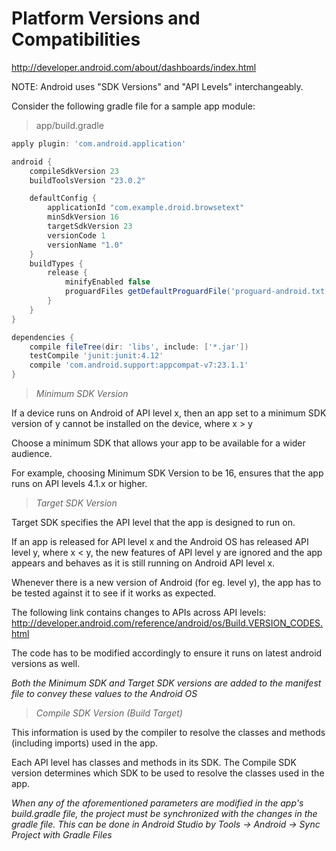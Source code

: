 # Platform Versions and Compatibilities

http://developer.android.com/about/dashboards/index.html

NOTE: Android uses "SDK Versions" and "API Levels" interchangeably.

Consider the following gradle file for a sample app module:

> app/build.gradle

```groovy
apply plugin: 'com.android.application'

android {
    compileSdkVersion 23
    buildToolsVersion "23.0.2"

    defaultConfig {
        applicationId "com.example.droid.browsetext"
        minSdkVersion 16
        targetSdkVersion 23
        versionCode 1
        versionName "1.0"
    }
    buildTypes {
        release {
            minifyEnabled false
            proguardFiles getDefaultProguardFile('proguard-android.txt'), 'proguard-rules.pro'
        }
    }
}

dependencies {
    compile fileTree(dir: 'libs', include: ['*.jar'])
    testCompile 'junit:junit:4.12'
    compile 'com.android.support:appcompat-v7:23.1.1'
}
```

> <i> Minimum SDK Version </i>

If a device runs on Android of API level x, then an app set to a minimum SDK version of y cannot be installed on the device,
where x > y

Choose a minimum SDK that allows your app to be available for a wider audience. 

For example, choosing Minimum SDK Version to be 16, ensures that the app runs on API levels 4.1.x or higher. 

> <i> Target SDK Version </i>

Target SDK specifies the API level that the app is designed to run on. 

If an app is released for API level x and the Android OS has released API level y, where x < y, the new features of 
API level y are ignored and the app appears and behaves as it is still running on Android API level x. 

Whenever there is a new version of Android (for eg. level y), the app has to be tested against it to see if it works 
as expected. 

The following link contains changes to APIs across API levels: http://developer.android.com/reference/android/os/Build.VERSION_CODES.html

The code has to be modified accordingly to ensure it runs on latest android versions as well. 

<i> Both the Minimum SDK and Target SDK versions are added to the manifest file to convey these values to the Android OS </i>

> <i> Compile SDK Version (Build Target) </i>

This information is used by the compiler to resolve the classes and methods (including imports) used in the app. 

Each API level has classes and methods in its SDK. The Compile SDK version determines which SDK to be used to resolve 
the classes used in the app.

<i> When any of the aforementioned parameters are modified in the app's build.gradle file, the project must be synchronized with the changes in the gradle file. This can be done in Android Studio by Tools -> Android -> Sync Project with Gradle Files </i>


